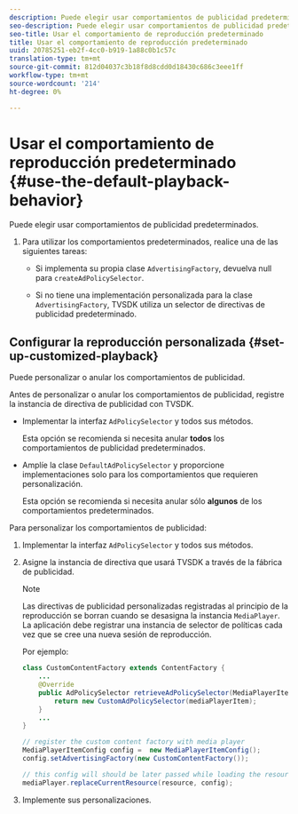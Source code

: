 ```yaml
---
description: Puede elegir usar comportamientos de publicidad predeterminados.
seo-description: Puede elegir usar comportamientos de publicidad predeterminados.
seo-title: Usar el comportamiento de reproducción predeterminado
title: Usar el comportamiento de reproducción predeterminado
uuid: 20785251-eb2f-4cc0-b919-1a88c0b1c57c
translation-type: tm+mt
source-git-commit: 812d04037c3b18f8d8cdd0d18430c686c3eee1ff
workflow-type: tm+mt
source-wordcount: '214'
ht-degree: 0%

---
```



# Usar el comportamiento de reproducción predeterminado {#use-the-default-playback-behavior}

Puede elegir usar comportamientos de publicidad predeterminados.

1. Para utilizar los comportamientos predeterminados, realice una de las siguientes tareas:

   * Si implementa su propia clase `AdvertisingFactory`, devuelva null para `createAdPolicySelector`.

   * Si no tiene una implementación personalizada para la clase `AdvertisingFactory`, TVSDK utiliza un selector de directivas de publicidad predeterminado.

## Configurar la reproducción personalizada {#set-up-customized-playback}

Puede personalizar o anular los comportamientos de publicidad.

Antes de personalizar o anular los comportamientos de publicidad, registre la instancia de directiva de publicidad con TVSDK.

* Implementar la interfaz `AdPolicySelector` y todos sus métodos.

   Esta opción se recomienda si necesita anular **todos** los comportamientos de publicidad predeterminados.

* Amplíe la clase `DefaultAdPolicySelector` y proporcione implementaciones solo para los comportamientos que requieren personalización.

   Esta opción se recomienda si necesita anular sólo **algunos** de los comportamientos predeterminados.

Para personalizar los comportamientos de publicidad:

1. Implementar la interfaz `AdPolicySelector` y todos sus métodos.
1. Asigne la instancia de directiva que usará TVSDK a través de la fábrica de publicidad.

   >[!NOTE]
   >
   >Las directivas de publicidad personalizadas registradas al principio de la reproducción se borran cuando se desasigna la instancia `MediaPlayer`. La aplicación debe registrar una instancia de selector de políticas cada vez que se cree una nueva sesión de reproducción.

   Por ejemplo:

   ```java
   class CustomContentFactory extends ContentFactory { 
       ... 
       @Override 
       public AdPolicySelector retrieveAdPolicySelector(MediaPlayerItem mediaPlayerItem) { 
           return new CustomAdPolicySelector(mediaPlayerItem); 
       } 
       ... 
   } 
   
   // register the custom content factory with media player 
   MediaPlayerItemConfig config =  new MediaPlayerItemConfig(); 
   config.setAdvertisingFactory(new CustomContentFactory()); 
   
   // this config will should be later passed while loading the resource 
   mediaPlayer.replaceCurrentResource(resource, config);
   ```

1. Implemente sus personalizaciones.